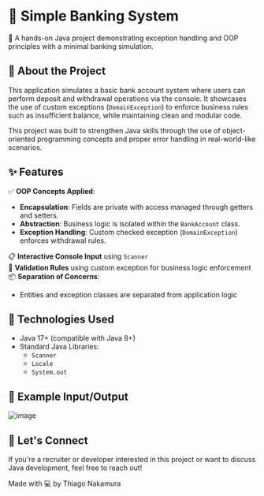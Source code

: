 # 🏦 Simple Banking System

🚀 A hands-on Java project demonstrating exception handling and OOP principles with a minimal banking simulation.

## 🧠 About the Project

This application simulates a basic bank account system where users can perform deposit and withdrawal operations via the console. It showcases the use of custom exceptions (`DomainException`) to enforce business rules such as insufficient balance, while maintaining clean and modular code.

This project was built to strengthen Java skills through the use of object-oriented programming concepts and proper error handling in real-world-like scenarios.

## ✨ Features

✅ **OOP Concepts Applied**:  
- **Encapsulation**: Fields are private with access managed through getters and setters.  
- **Abstraction**: Business logic is isolated within the `BankAccount` class.  
- **Exception Handling**: Custom checked exception (`DomainException`) enforces withdrawal rules.

📋 **Interactive Console Input** using `Scanner`  
🔐 **Validation Rules** using custom exception for business logic enforcement  
📦 **Separation of Concerns**:  
- Entities and exception classes are separated from application logic

## 🧰 Technologies Used

- Java 17+ (compatible with Java 8+)
- Standard Java Libraries:
  - `Scanner`
  - `Locale`
  - `System.out`

## 🧪 Example Input/Output
![image](https://github.com/user-attachments/assets/38f3cd50-462a-4b2a-9b36-cc46d3035111)

## 🤝 Let's Connect

If you're a recruiter or developer interested in this project or want to discuss Java development, feel free to reach out!

Made with 💻 by Thiago Nakamura

